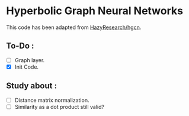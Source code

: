 # Hyperbolic Graph Neural Networks
This code has been adapted from [HazyResearch/hgcn](https://github.com/HazyResearch/hgcn/tree/master).

## To-Do :
 - [ ] Graph layer.
 - [x] Init Code.

## Study about :
 - [ ] Distance matrix normalization.
 - [ ] Similarity as a dot product still valid?